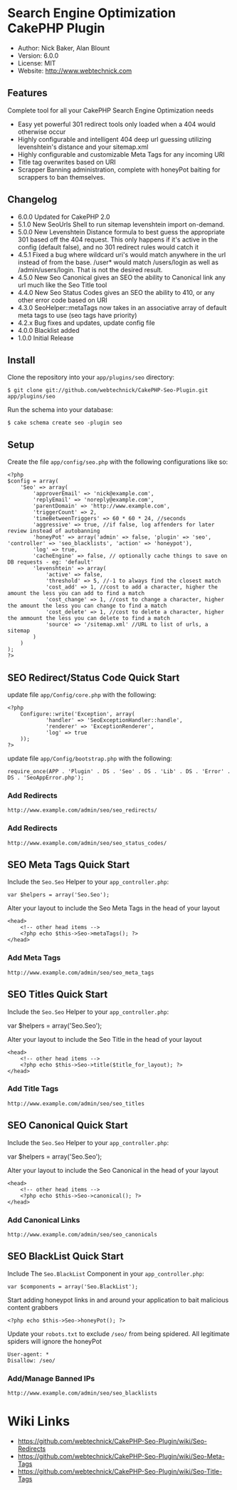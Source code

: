 # Search Engine Optimization CakePHP Plugin
* Author: Nick Baker, Alan Blount
* Version: 6.0.0
* License: MIT
* Website: <http://www.webtechnick.com>

## Features

Complete tool for all your CakePHP Search Engine Optimization needs

* Easy yet powerful 301 redirect tools only loaded when a 404 would otherwise occur
* Highly configurable and intelligent 404 deep url guessing utilizing levenshtein's distance and your sitemap.xml
* Highly configurable and customizable Meta Tags for any incoming URI
* Title tag overwrites based on URI
* Scrapper Banning administration, complete with honeyPot baiting for scrappers to ban themselves.

## Changelog
* 6.0.0 Updated for CakePHP 2.0
* 5.1.0 New SeoUrls Shell to run sitemap levenshtein import on-demand.
* 5.0.0 New Levenshtein Distance formula to best guess the appropriate 301 based off the 404 request.
				This only happens if it's active in the config (default false), and no 301 redirect rules would catch it
* 4.5.1 Fixed a bug where wildcard uri's would match anywhere in the url instead of from the base. 
        /user* would match /users/login as well as /admin/users/login.  That is not the desired result.
* 4.5.0 New Seo Canonical gives an SEO the ability to Canonical link any url much like the Seo Title tool
* 4.4.0 New Seo Status Codes gives an SEO the ability to 410, or any other error code based on URI
* 4.3.0 SeoHelper::metaTags now takes in an associative array of default meta tags to use (seo tags have priority)
* 4.2.x Bug fixes and updates, update config file
* 4.0.0 Blacklist added
* 1.0.0 Initial Release

## Install

Clone the repository into your `app/plugins/seo` directory:

	$ git clone git://github.com/webtechnick/CakePHP-Seo-Plugin.git app/plugins/seo

Run the schema into your database:

	$ cake schema create seo -plugin seo
	
## Setup

Create the file `app/config/seo.php` with the following configurations like so:

	<?php
	$config = array(
		'Seo' => array(
			'approverEmail' => 'nick@example.com',
			'replyEmail' => 'noreply@example.com',
			'parentDomain' => 'http://www.example.com',
			'triggerCount' => 2,
			'timeBetweenTriggers' => 60 * 60 * 24, //seconds
			'aggressive' => true, //if false, log affenders for later review instead of autobanning
			'honeyPot' => array('admin' => false, 'plugin' => 'seo', 'controller' => 'seo_blacklists', 'action' => 'honeypot'),
			'log' => true,
			'cacheEngine' => false, // optionally cache things to save on DB requests - eg: 'default'
			'levenshtein' => array(
				'active' => false,
				'threshold' => 5, //-1 to always find the closest match
				'cost_add' => 1, //cost to add a character, higher the amount the less you can add to find a match
				'cost_change' => 1, //cost to change a character, higher the amount the less you can change to find a match
				'cost_delete' => 1, //cost to delete a character, higher the ammount the less you can delete to find a match 
				'source' => '/sitemap.xml' //URL to list of urls, a sitemap
			)
		)
	);
	?>

## SEO Redirect/Status Code Quick Start
update file `app/Config/core.php` with the following:

	<?php
		Configure::write('Exception', array(
				'handler' => 'SeoExceptionHandler::handle',
				'renderer' => 'ExceptionRenderer',
				'log' => true
		));
	?>
	
update file `app/Config/bootstrap.php` with the following:

	require_once(APP . 'Plugin' . DS . 'Seo' . DS . 'Lib' . DS . 'Error' . DS . 'SeoAppError.php');
	
	
	
### Add Redirects	
`http://www.example.com/admin/seo/seo_redirects/`

### Add Redirects	
`http://www.example.com/admin/seo/seo_status_codes/`


## SEO Meta Tags Quick Start

Include the `Seo.Seo` Helper to your `app_controller.php`:

	var $helpers = array('Seo.Seo');

Alter your layout to include the Seo Meta Tags in the head of your layout

	<head>
		<!-- other head items -->
		<?php echo $this->Seo->metaTags(); ?>
	</head>

### Add Meta Tags

`http://www.example.com/admin/seo/seo_meta_tags`


## SEO Titles Quick Start

Include the `Seo.Seo` Helper to your `app_controller.php`:

  var $helpers = array('Seo.Seo');

Alter your layout to include the Seo Title in the head of your layout

	<head>
		<!-- other head items -->
		<?php echo $this->Seo->title($title_for_layout); ?>
	</head>

### Add Title Tags

`http://www.example.com/admin/seo/seo_titles`


## SEO Canonical Quick Start

Include the `Seo.Seo` Helper to your `app_controller.php`:

  var $helpers = array('Seo.Seo');

Alter your layout to include the Seo Canonical in the head of your layout

	<head>
		<!-- other head items -->
		<?php echo $this->Seo->canonical(); ?>
	</head>

### Add Canonical Links

`http://www.example.com/admin/seo/seo_canonicals`

## SEO BlackList Quick Start

Include The `Seo.BlackList` Component in your `app_controller.php`:

	var $components = array('Seo.BlackList');

Start adding honeypot links in and around your application to bait malicious content grabbers

	<?php echo $this->Seo->honeyPot(); ?>

Update your `robots.txt` to exclude `/seo/` from being spidered.  All legitimate spiders will ignore the honeyPot

	User-agent: *
	Disallow: /seo/

### Add/Manage Banned IPs

`http://www.example.com/admin/seo/seo_blacklists`


# Wiki Links
  * <https://github.com/webtechnick/CakePHP-Seo-Plugin/wiki/Seo-Redirects>
  * <https://github.com/webtechnick/CakePHP-Seo-Plugin/wiki/Seo-Meta-Tags>
  * <https://github.com/webtechnick/CakePHP-Seo-Plugin/wiki/Seo-Title-Tags>
